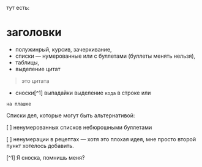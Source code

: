 тут есть:
# заголовки
* полужинрый, курсив, зачеркивание,
* списки — нумерованные или с буллетами (буллеты менять нельзя),
* таблицы,
* выделение цитат
> это цитата
* сноски[^1] 
выпадайки 
выделение `кода` в строке или
```
на плашке
```
Списки дел, которые могут быть альтернативой: 

[ ] ненумерованных списков небюрошными буллетами 

[ ] ненумерации в рецептах — хотя это плохая идея, мне просто второй пункт хотелось добавить.

[^1] Я сноска, помнишь меня?
